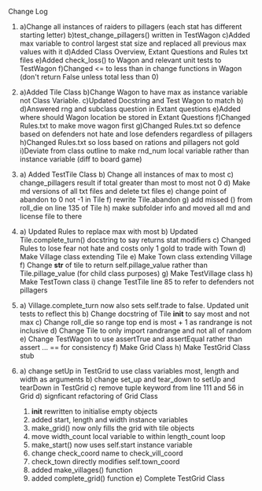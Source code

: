 Change Log

1. a)Change all instances of raiders to pillagers (each stat has different    starting letter)
   b)test_change_pillagers() written in TestWagon
   c)Added max variable to control largest stat size and replaced all previous max values with it
   d)Added Class Overview, Extant Questions and Rules txt files
   e)Added check_loss() to Wagon and relevant unit tests to TestWagon
   f)Changed <= to less than in change functions in Wagon (don't return False unless total less than 0)

2. a)Added Tile Class
   b)Change Wagon to have max as instance variable not Class Variable.
   c)Updated Docstring and Test Wagon to match b)
   d)Answered rng and subclass question in Extant questions
   e)Added where should Wagon location be stored in Extant Questions
   f)Changed Rules.txt to make move wagon first
   g)Changed Rules.txt so defence based on defenders not hate and lose defenders regardless of pillagers
   h)Changed Rules.txt so loss based on rations and pillagers not gold
   i)Deviate from class outline to make rnd_num local variable rather than instance variable (diff to board game)

3. a) Added TestTile Class
   b) Change all instances of max to most
   c) change_pillagers result if total greater than most to most not 0
   d) Make md versions of all txt files and delete txt files
   e) change point of abandon to 0 not -1 in Tile
   f) rewrite Tile.abandon
   g) add missed () from roll_die on line 135 of Tile
   h) make subfolder info and moved all md and license file to there

4. a) Updated Rules to replace max with most
   b) Updated Tile.complete_turn() docstring to say returns stat modifiers
   c) Changed Rules to lose fear not hate and costs only 1 gold to trade with Town
   d) Make Village class extending Tile
   e) Make Town class extending Village
   f) Change __str__ of tile to return self.pillage_value rather than Tile.pillage_value (for child class purposes)
   g) Make TestVillage class
   h) Make TestTown class
   i) change TestTile line 85 to refer to defenders not pillagers

5. a) Village.complete_turn now also sets self.trade to false. Updated unit tests to reflect this
   b) Change docstring of Tile __init__ to say most and not max
   c) Change roll_die so range top end is most + 1 as randrange is not inclusive
   d) Change Tile to only import randrange and not all of random
   e) Change TestWagon to use assertTrue and assertEqual rather than assert ... == for consistency
   f) Make Grid Class
   h) Make TestGrid Class stub

6. a) change setUp in TestGrid to use class variables most, length and width as arguments
   b) change set_up and tear_down to setUp and tearDown in TestGrid
   c) remove tuple keyword from line 111 and 56 in Grid
   d) signficant refactoring of Grid Class
      1. __init__ rewritten to initialise empty objects
      2. added start, length and width instance variables
      3. make_grid() now only fills the grid with tile objects
      4. move width_count local variable to within length_count loop
      5. make_start() now uses self.start instance variable
      6. change check_coord name to check_vill_coord
      7. check_town directly modifies self.town_coord
      8. added make_villages() function
      9. added complete_grid() function
   e) Complete TestGrid Class
